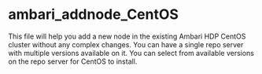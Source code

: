# ambari_addnode_CentOS
This file will help you add a new node in the existing Ambari HDP CentOS cluster without any complex changes. You can have a single repo server with multiple versions available on it. You can select from available versions on the repo server for CentOS to install.
